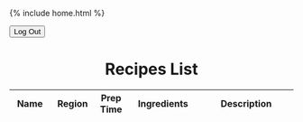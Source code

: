 {% include home.html %}

<button onclick="deletecookie()">Log Out</button>

<h1 style = "text-align: center">Recipes List</h1>

<table id = "personlist">
    <thead>
      <tr>
        <th style = "width: 100px;">Name</th>
        <th style = "width: 100px;">Region</th>
        <th style = "width: 50px;">Prep Time</th>
        <th style = "width: 200px;">Ingredients</th>
        <th style = "width: 400px;">Description</th>
      </tr>
    </thead>
    <tbody></tbody>
</table>

<script>
//   function checkJwtCookie() {
//     if (document.cookie.indexOf("jwt=") === -1) {
//       // JWT cookie is missing, redirect user to login page
//       window.location.href = "/indochina/";
//     }
//   }

// // Call checkJwtCookie() when page loads
//   checkJwtCookie();
  const userz = document.getElementById("personlist");

  const url = "https://everittcheng.tk/api/recipes/all";
  // const url = "http://localhost:8195/api/recipes/all";

  const options = {
      method: 'GET', 
      mode: 'cors', 
      cache: 'no-cache', 
      credentials: 'include', 
      headers: {
      'Content-Type': 'application/json'
      },
  };


  function showList() {
    fetch(url, options)
      .then(response => {
        if (response.status === 401) {
            window.location.href = '/indochina/restricted'; // redirect to the login page
        }     
        else if (response.status !== 200) {
            const errorMsg = 'Database response error: ' + response.status;
            console.log(errorMsg);
            const tr = document.createElement("tr");
            const td = document.createElement("td");
            td.innerHTML = errorMsg;
            tr.appendChild(td);
            userz.appendChild(tr);
            return;
        }
        response.json().then(data => {
            for (const row of data) {

              const tr = document.createElement("tr");

              const name = document.createElement("td");
              const ingredients = document.createElement("td");
              const description = document.createElement("td");
              const region = document.createElement("td");
              const preparation = document.createElement("td");


              name.innerHTML = row.name;
              ingredients.innerHTML = row.ingredients;
              description.innerHTML = row.description;
              region.innerHTML = row.region;
              preparation.innerHTML = row.preparation;



              tr.appendChild(name);
              tr.appendChild(region);
              tr.appendChild(preparation);
              tr.appendChild(ingredients);
              tr.appendChild(description);



              userz.appendChild(tr);
            }
        })
    })
  }
  function deletecookie() {
    document.cookie = "jwt=; expires=Thu, 01 Jan 1970 00:00:00 UTC; path=/;";
    window.alert("cookie delete");
  }

  showList();
</script>








